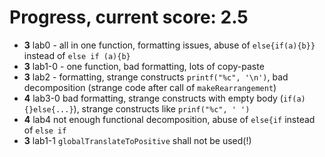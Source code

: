 # Progress, current score: 2.5


- **3** lab0 - all in one function, formatting issues, abuse of `else{if(a){b}}` instead of `else if (a){b}`
- **3** lab1-0 - one function, bad formatting, lots of copy-paste
- **3** lab2 - formatting, strange constructs `printf("%c", '\n')`, bad decomposition (strange code after call of `makeRearrangement`)
- **4** lab3-0 bad formatting, strange constructs with empty body (`if(a){}else{...}`), strange constructs like `prinf("%c", ' ')`
- **4** lab4 not enough functional decomposition, abuse of `else{if` instead of `else if`
- **3** lab1-1 `globalTranslateToPositive` shall not be used(!)

<!--
# Как сдавать лабораторные работы через gitlab.ccfit.nsu.ru
* Сделайте форк (fork) этого репозитория (repository) в свое рабочее пространство (workspace)
* Для лабораторной работы номер 0, 1-0, 1-1 и т.д. нужно создать ветку с именем lab0, lab1-0, lab1-1 и т.д.
# Следите за тем, чтобы ветки лабораторных работ начинались от мастера
# Перед созданием ветки для очередной лабораторной работы убедитесь, текущая ветка в рабочей копии -- мастер
# При необходимости переключитесь на мастер
# Это избавит от неожиданных конфликтов в мерж-реквестах
* Переключитесь на ветку нужной лабораторной работы
* Напишите код лабораторной работы в её директории, почаще заливайте ваши правки в соотв. ветку
* Создайте мерж-реквест (merge request) из ветки с лабораторной работой в master
* Назначьте исполнителем мерж-реквеста Вашего преподавателя по программированию
* Исправьте все замечания
* PROFIT!!!
-->